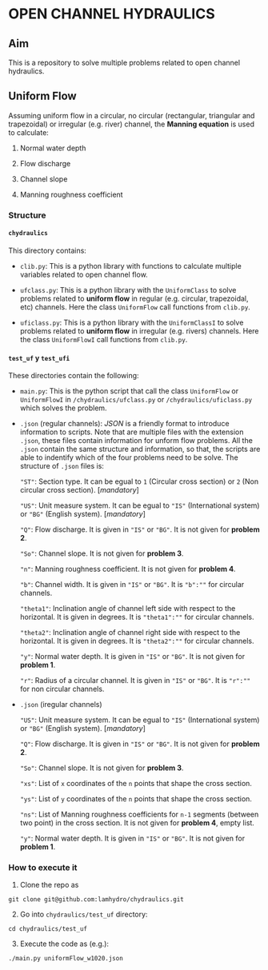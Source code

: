 # OPEN CHANNEL HYDRAULICS

## Aim
This is a repository to solve multiple problems related to open channel hydraulics.


## Uniform Flow
Assuming uniform flow in a circular, no circular (rectangular, triangular and trapezoidal) or irregular (e.g. river) channel, the **Manning equation** is used to calculate:

1. Normal water depth

2. Flow discharge

3. Channel slope

4. Manning roughness coefficient

### Structure

#### `chydraulics`

This directory contains:

- `clib.py`: This is a python library with functions to calculate multiple variables related to open channel flow.

- `ufclass.py`: This is a python library with the `UniformClass` to solve problems related to **uniform flow** in regular (e.g. circular, trapezoidal, etc) channels. Here the class `UniformFlow` call functions from `clib.py`. 

- `uficlass.py`: This is a python library with the `UniformClassI` to solve problems related to **uniform flow** in irregular (e.g. rivers) channels. Here the class `UniformFlowI` call functions from `clib.py`. 

#### `test_uf` y `test_ufi`

These directories contain the following:

- `main.py`: This is the python script that call the class `UniformFlow` or `UniformFlowI` in `/chydraulics/ufclass.py` or  `/chydraulics/uficlass.py` which solves the problem.

- `.json` (regular channels): *JSON* is a friendly format to introduce information to scripts. Note that are multiple files with the  extension `.json`, these files contain information for unform flow problems. All the `.json` contain the same structure and information, so that, the scripts are able to indentify which of the four problems need to be solve. The structure of `.json` files is:

   `"ST"`:
    Section type. It can be egual to `1` (Circular cross section) or  `2` (Non circular cross section). [*mandatory*]

   `"US"`:
    Unit measure system. It can be egual to `"IS"` (International system) or  `"BG"` (English system). [*mandatory*]

   `"Q"`:
    Flow discharge. It is given in  `"IS"` or `"BG"`. It is not given for **problem 2**.

   `"So"`:
    Channel slope. It is not given for **problem 3**.

   `"n"`:
    Manning roughness coefficient. It is not given for **problem 4**.

   `"b"`:
    Channel width. It is given in  `"IS"` or `"BG"`. It is  `"b":""` for circular channels.

   `"theta1"`:
    Inclination angle of channel left side with respect to the horizontal. It is given in degrees. It is `"theta1":""` for circular channels.

   `"theta2"`:
    Inclination angle of channel right side with respect to the horizontal. It is given in degrees. It is `"theta2":""` for circular channels.

   `"y"`:
    Normal water depth. It is given in  `"IS"` or `"BG"`. It is not given for **problem 1**.

   `"r"`:
    Radius of a circular channel. It is given in  `"IS"` or `"BG"`. It is `"r":""` for non circular channels.


- `.json` (iregular channels)

   `"US"`:
    Unit measure system. It can be egual to `"IS"` (International system) or  `"BG"` (English system). [*mandatory*]

   `"Q"`:
    Flow discharge. It is given in  `"IS"` or `"BG"`. It is not given for **problem 2**.

   `"So"`:
    Channel slope. It is not given for **problem 3**.

   `"xs"`:
   List of `x` coordinates of the `n` points that shape the cross section.

   `"ys"`:
   List of `y` coordinates of the `n` points that shape the cross section.

   `"ns"`:
   List of Manning roughness coefficients for `n-1` segments (between two point) in the cross section. It is not given for **problem 4**, empty list.

   `"y"`:
   Normal water depth. It is given in  `"IS"` or `"BG"`. It is not given for **problem 1**.

### How to execute it
1. Clone the repo as

  `git clone git@github.com:lamhydro/chydraulics.git`

2. Go into `chydraulics/test_uf` directory:

  `cd chydraulics/test_uf`

3. Execute the code as (e.g.):

  `./main.py uniformFlow_w1020.json`


